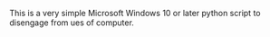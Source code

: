 This is a very simple Microsoft Windows 10 or later python script to disengage from ues of computer.
